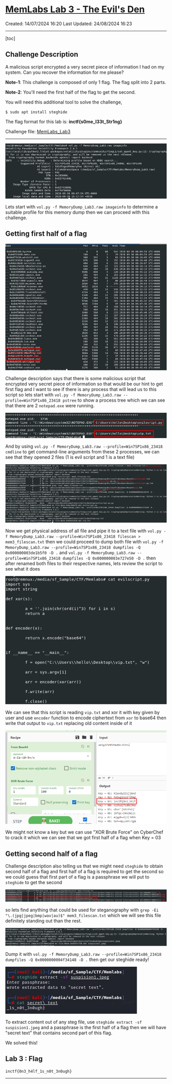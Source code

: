# [MemLabs Lab 3 - The Evil's Den](https://github.com/stuxnet999/MemLabs/tree/master/Lab%203)
Created: 14/07/2024 16:20
Last Updated: 24/08/2024 16:23
***
[toc]
## Challenge Description
A malicious script encrypted a very secret piece of information I had on my system. Can you recover the information for me please?

**Note-1**: This challenge is composed of only 1 flag. The flag split into 2 parts.

**Note-2**: You'll need the first half of the flag to get the second.

You will need this additional tool to solve the challenge,

```
$ sudo apt install steghide
```

The flag format for this lab is: **inctf{s0me_l33t_Str1ng}**

Challenge file: [MemLabs_Lab3](https://mega.nz/#!2ohlTAzL!1T5iGzhUWdn88zS1yrDJA06yUouZxC-VstzXFSRuzVg)
***
![c932b54f6ef6c27c2b6287619ecb363c.png](/resources/c932b54f6ef6c27c2b6287619ecb363c.png)

Lets start with `vol.py -f MemoryDump_Lab3.raw imageinfo` to determine a suitable profile for this memory dump then we can proceed with this challenge.

## Getting first half of a flag
![3bc9097b71b7cd5113471f90a1edec49.png](/resources/3bc9097b71b7cd5113471f90a1edec49.png)

Challenge description says that there is some malicious script that encrypted very secret piece of information so that would be our hint to get first flag and I want to see if there is any process that will lead us to this script so lets start with `vol.py -f MemoryDump_Lab3.raw --profile=Win7SP1x86_23418 pstree` to show a process tree which we can see that there are 2 `notepad.exe` were running.

![857a48549d8f6c203818a7bf73d6f181.png](/resources/857a48549d8f6c203818a7bf73d6f181.png)

And by using `vol.py -f MemoryDump_Lab3.raw --profile=Win7SP1x86_23418 cmdline` to get command-line arguments from these 2 processes, we can see that they opened 2 files (1 is evil script and 1 is a text file)

![dd1545d4713d510f694e15475dac8393.png](/resources/dd1545d4713d510f694e15475dac8393.png)

Now we get physical address of all file and pipe it to a text file with `vol.py -f MemoryDump_Lab3.raw --profile=Win7SP1x86_23418 filescan > mem3_filescan.txt` then we could proceed to dump both file with `vol.py -f MemoryDump_Lab3.raw --profile=Win7SP1x86_23418 dumpfiles -Q 0x000000003de1b5f0 -D .` and `vol.py -f MemoryDump_Lab3.raw --profile=Win7SP1x86_23418 dumpfiles -Q 0x000000003e727e50 -D .` then after renamed both files to their respective names, lets review the script to see what it does 

![4d8ec3b05f4f84ab766372023eb87e07.png](/resources/4d8ec3b05f4f84ab766372023eb87e07.png)

We can see that this script is reading `vip.txt` and xor it with key given by user and use `encoder` function to encode ciphertext from `xor` to base64 then write that output to `vip.txt` replacing old content inside of it

![255a48369899928e1f718461a283d33d.png](/resources/255a48369899928e1f718461a283d33d.png)

We might not know a key but we can use "XOR Brute Force" on CyberChef to crack it which we can see that we got first half of a flag when Key = 03

## Getting second half of a flag
Challenge description also telling us that we might need `steghide` to obtain second half of a flag and first half of a flag is required to get the second so we could guess that first part of a flag is a passphrase we will put to `steghide` to get the second

![563aa74840efcd3047026a000c17079b.png](/resources/563aa74840efcd3047026a000c17079b.png)

so lets find anything that could be used for steganography with `grep -Ei "\.(jpg|jpeg|bmp|wav|au)$" mem3_filescan.txt` which we will see this file definitely standing out than the rest.

![06873b36db3e274b152856421a4a3377.png](/resources/06873b36db3e274b152856421a4a3377.png)

Dump it with `vol.py -f MemoryDump_Lab3.raw --profile=Win7SP1x86_23418 dumpfiles -Q 0x0000000004f34148 -D .` then get our steghide ready!

![afdd8e775f17935121ee8456575de81b.png](/resources/afdd8e775f17935121ee8456575de81b.png)

To extract content out of any steg file, use `steghide extract -sf suspision1.jpeg` and a passphrase is the first half of a flag then we will have "secret text" that contains second part of this flag.

We solved this!

## Lab 3 : Flag
```
inctf{0n3_h4lf_1s_n0t_3n0ugh}
```
***